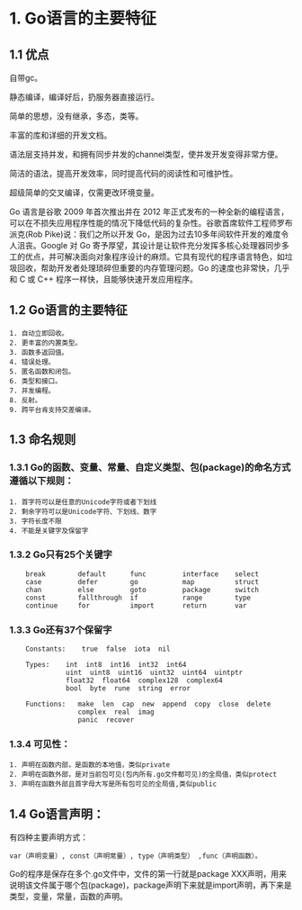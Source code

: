 # 1. Go语言的主要特征

## 1.1 优点
自带gc。

静态编译，编译好后，扔服务器直接运行。

简单的思想，没有继承，多态，类等。

丰富的库和详细的开发文档。

语法层支持并发，和拥有同步并发的channel类型，使并发开发变得非常方便。

简洁的语法，提高开发效率，同时提高代码的阅读性和可维护性。

超级简单的交叉编译，仅需更改环境变量。

Go 语言是谷歌 2009 年首次推出并在 2012 年正式发布的一种全新的编程语言，可以在不损失应用程序性能的情况下降低代码的复杂性。谷歌首席软件工程师罗布派克(Rob Pike)说：我们之所以开发 Go，是因为过去10多年间软件开发的难度令人沮丧。Google 对 Go 寄予厚望，其设计是让软件充分发挥多核心处理器同步多工的优点，并可解决面向对象程序设计的麻烦。它具有现代的程序语言特色，如垃圾回收，帮助开发者处理琐碎但重要的内存管理问题。Go 的速度也非常快，几乎和 C 或 C++ 程序一样快，且能够快速开发应用程序。

## 1.2 Go语言的主要特征
    1. 自动立即回收。
    2. 更丰富的内置类型。
    3. 函数多返回值。
    4. 错误处理。
    5. 匿名函数和闭包。
    6. 类型和接口。
    7. 并发编程。
    8. 反射。
    9. 跨平台肯支持交差编译。

## 1.3 命名规则
### 1.3.1 Go的函数、变量、常量、自定义类型、包(package)的命名方式遵循以下规则：
    1. 首字符可以是任意的Unicode字符或者下划线
    2. 剩余字符可以是Unicode字符、下划线、数字
    3. 字符长度不限
    4. 不能是关键字及保留字

### 1.3.2 Go只有25个关键字
```
    break        default      func         interface    select
    case         defer        go           map          struct
    chan         else         goto         package      switch
    const        fallthrough  if           range        type
    continue     for          import       return       var
```
### 1.3.3 Go还有37个保留字
```
    Constants:    true  false  iota  nil

    Types:    int  int8  int16  int32  int64  
              uint  uint8  uint16  uint32  uint64  uintptr
              float32  float64  complex128  complex64
              bool  byte  rune  string  error

    Functions:   make  len  cap  new  append  copy  close  delete
                 complex  real  imag
                 panic  recover
```
### 1.3.4 可见性：
    1. 声明在函数内部，是函数的本地值，类似private
    2. 声明在函数外部，是对当前包可见(包内所有.go文件都可见)的全局值，类似protect
    3. 声明在函数外部且首字母大写是所有包可见的全局值,类似public      

## 1.4 Go语言声明：
有四种主要声明方式：

    var（声明变量）, const（声明常量）, type（声明类型） ,func（声明函数）。
Go的程序是保存在多个.go文件中，文件的第一行就是package XXX声明，用来说明该文件属于哪个包(package)，package声明下来就是import声明，再下来是类型，变量，常量，函数的声明。